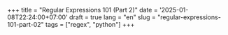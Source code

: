 +++
title = "Regular Expressions 101 (Part 2)"
date = '2025-01-08T22:24:00+07:00'
draft = true
lang = "en"
slug = "regular-expressions-101-part-02"
tags = ["regex", "python"]
+++
